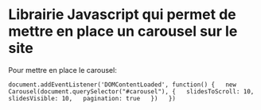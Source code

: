 # Librairie Javascript qui permet de mettre en place un carousel sur le site

Pour mettre en place le carousel:

` document.addEventListener('DOMContentLoaded', function() {  
  new Carousel(document.querySelector("#carousel"), {  
      slidesToScroll: 10,  
      slidesVisible: 10,  
      pagination: true  
  })  
})  `